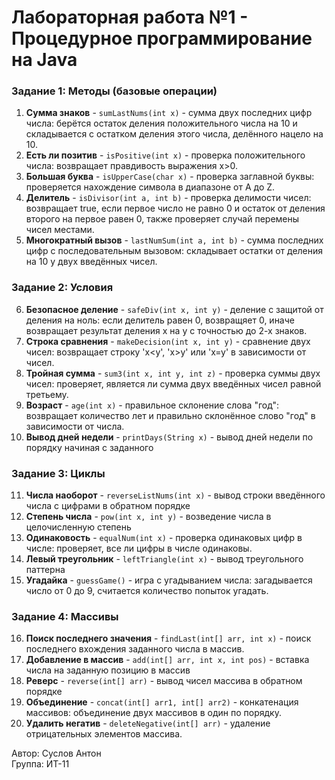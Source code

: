 # Лабораторная работа №1 - Процедурное программирование на Java
### Задание 1: Методы (базовые операции)
1. **Сумма знаков** - `sumLastNums(int x)` - сумма двух последних цифр числа: берётся остаток деления положительного числа на 10 и складывается с остатком деления этого числа, делённого нацело на 10.
2. **Есть ли позитив** - `isPositive(int x)` - проверка положительного числа: возвращает правдивость выражения x>0.
3. **Большая буква** - `isUpperCase(char x)` - проверка заглавной буквы: проверяется нахождение символа в диапазоне от А до Z.
4. **Делитель** - `isDivisor(int a, int b)` - проверка делимости чисел: возвращает true, если первое число не равно 0 и остаток от деления второго на первое равен 0, также проверяет случай перемены чисел местами.
5. **Многократный вызов** - `lastNumSum(int a, int b)` - сумма последних цифр с последовательным вызовом: складывает остатки от деления на 10 у двух введённых чисел.

### Задание 2: Условия
6. **Безопасное деление** - `safeDiv(int x, int y)` - деление с защитой от деления на ноль: если делитель равен 0, возвращяет 0, иначе возвращает результат деления x на y с точностью до 2-х знаков.
7. **Строка сравнения** - `makeDecision(int x, int y)` - сравнение двух чисел: возвращает строку 'x<y', 'x>y' или 'x=y' в зависимости от чисел.
8. **Тройная сумма** - `sum3(int x, int y, int z)` - проверка суммы двух чисел: проверяет, является ли сумма двух введённых чисел равной третьему.
9. **Возраст** - `age(int x)` - правильное склонение слова "год": возвращает количество лет и правильно склонённое слово "год" в зависимости от числа.
10. **Вывод дней недели** - `printDays(String x)` - вывод дней недели по порядку начиная с заданного

### Задание 3: Циклы
11. **Числа наоборот** - `reverseListNums(int x)` - вывод строки введённого числа с цифрами в обратном порядке
12. **Степень числа** - `pow(int x, int y)` - возведение числа в целочисленную степень
13. **Одинаковость** - `equalNum(int x)` - проверка одинаковых цифр в числе: проверяет, все ли цифры в числе одинаковы.
14. **Левый треугольник** - `leftTriangle(int x)` - вывод треугольного паттерна
15. **Угадайка** - `guessGame()` - игра с угадыванием числа: загадывается число от 0 до 9, считается количество попыток угадать.

### Задание 4: Массивы
16. **Поиск последнего значения** - `findLast(int[] arr, int x)` - поиск последнего вхождения заданного числа в массив.
17. **Добавление в массив** - `add(int[] arr, int x, int pos)` - вставка числа на заданную позицию в массив
18. **Реверс** - `reverse(int[] arr)` - вывод чисел массива в обратном порядке
19. **Объединение** - `concat(int[] arr1, int[] arr2)` - конкатенация массивов: объединение двух массивов в один по порядку.
20. **Удалить негатив** - `deleteNegative(int[] arr)` - удаление отрицательных элементов массива.
    
Автор: Суслов Антон  
Группа: ИТ-11
